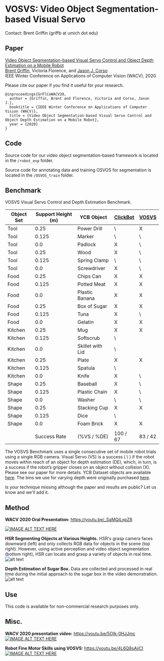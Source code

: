 # VOSVS: Video Object Segmentation-based Visual Servo

Contact: Brent Griffin (griffb at umich dot edu)

## Paper
[Video Object Segmentation-based Visual Servo Control and Object Depth Estimation on a Mobile Robot](https://openaccess.thecvf.com/content_WACV_2020/html/Griffin_Video_Object_Segmentation-based_Visual_Servo_Control_and_Object_Depth_Estimation_WACV_2020_paper.html "WACV Paper")<br />
[Brent Griffin](https://www.griffb.com), Victoria Florence, and [Jason J. Corso](http://web.eecs.umich.edu/~jjcorso/)<br />
IEEE Winter Conference on Applications of Computer Vision (WACV), 2020

Please cite our paper if you find it useful for your research.
```
@inproceedings{GrFlCoWACV20,
  author = {Griffin, Brent and Florence, Victoria and Corso, Jason J.},
  booktitle = {IEEE Winter Conference on Applications of Computer Vision (WACV)},
  title = {Video Object Segmentation-based Visual Servo Control and Object Depth Estimation on a Mobile Robot},
  year = {2020}
}
```

## Code

Source code for our video object segmentation-based framework is located in the ``/robot_exp`` folder.

Source code for annotating data and training OSVOS for segmentation is located in the ``/OSVOS_train`` folder.

## Benchmark

VOSVS Visual Servo Control and Depth Estimation Benchmark.

| Object Set | Support Height (m) | YCB Object | [ClickBot](https://openaccess.thecvf.com/content/WACV2023/html/Griffin_Mobile_Robot_Manipulation_Using_Pure_Object_Detection_WACV_2023_paper.html "Mobile Robot Manipulation using Pure Object Detection, WACV 2023") | [VOSVS](https://openaccess.thecvf.com/content_WACV_2020/html/Griffin_Video_Object_Segmentation-based_Visual_Servo_Control_and_Object_Depth_Estimation_WACV_2020_paper.html) |
| --------------- | --------------- | --------------- | --------------- | --------------- | 
| Tool | 0.25 | Power Drill | \\ | X |
| Tool | 0.125 | Marker | \\ | \\ |
| Tool | 0.0 | Padlock | X | \\ |
| Tool | 0.25 | Wood | X | \\ |
| Tool | 0.125 | Spring Clamp | \\ | \\ |
| Tool | 0.0 | Screwdriver | X | \\ |
| Food | 0.25 | Chips Can | X | X |
| Food | 0.125 | Potted Meat | X | X |
| Food | 0.0 | Plastic Banana | X | X |
| Food | 0.25 | Box of Sugar | X | X |
| Food | 0.125 | Tuna | X | \\ |
| Food | 0.0 | Gelatin | X | X |
| Kitchen | 0.25 | Mug | X | X |
| Kitchen | 0.125 | Softscrub | \\ | |
| Kitchen | 0.0 | Skillet with Lid | \\ | |
| Kitchen | 0.25 | Plate | X | X |
| Kitchen | 0.125 | Spatula | \\ | |
| Kitchen | 0.0 | Knife | X | \\ |
| Shape | 0.25 | Baseball | X | \\ |
| Shape | 0.125 | Plastic Chain | X | \\ |
| Shape | 0.0 | Washer | \\ | \\ |
| Shape | 0.25 | Stacking Cup | X | X |
| Shape | 0.125 | Dice | \\ | |
| Shape | 0.0 | Foam Brick | X | X |
|  |  |  |  | 
| | Success Rate | (%VS / %DE) | 100 / 67 | 83 / 42 |

The VOSVS Benchmark uses a single consecutive set of mobile robot trials using a single RGB camera. Visual Servo (VS) is a success ( \\ ) if the robot moves within reach of an object for depth estimation (DE), which, in turn, is a success if the robot’s gripper closes on an object without collision (X). Please see our paper for more details. YCB Dataset objects are available [here](https://www.ycbbenchmarks.com/). The bins we use for varying depth were originally purchased [here](https://www.amazon.com/IRIS-USA-Inc-Multi-Purpose-Plastic/dp/B07CQ9B8W3/ref=sr_1_7?ie=UTF8&qid=1547231250&sr=8-7&keywords=plastic+bins+for+toys).

Is your technique missing although the paper and results are public? Let us know and we'll add it.

## Method

__WACV 2020 Oral Presentation:__ https://youtu.be/_SaMQjLxpZ8

[![IMAGE ALT TEXT HERE](https://img.youtube.com/vi/_SaMQjLxpZ8/0.jpg)](https://www.youtube.com/watch?v=_SaMQjLxpZ8)

__HSR Segmenting Objects at Various Heights.__ HSR's grasp camera faces downward (left) and only collects RGB data for objects in the scene (top right). However, using active perception and video object segmentation (bottom right), HSR can locate and grasp a variety of objects in real time.
![alt text](https://github.com/griffbr/VOSVS/blob/master/figure/annotation_example.png "VOS-based Visual Servo Control, Active Depth Estimation, and Mobile Robot Grasping")
<br />

__Depth Estimation of Sugar Box.__ Data are collected and processed in real time during the initial approach to the sugar box in the video demonstration.
![alt text](https://github.com/griffbr/VOSVS/blob/master/figure/depth_estimation.png "Depth Estimation of Sugar Box")
<br />

## Use

This code is available for non-commercial research purposes only.

## Misc.

__WACV 2020 presentation video:__ https://youtu.be/5OIk-0HJJmc
[![IMAGE ALT TEXT HERE](https://img.youtube.com/vi/5OIk-0HJJmc/0.jpg)](https://youtu.be/5OIk-0HJJmc)

__Robot Fine Motor Skills using VOSVS:__ https://youtu.be/4L6Q8sAjiCI
[![IMAGE ALT TEXT HERE](https://img.youtube.com/vi/4L6Q8sAjiCI/0.jpg)](https://www.youtube.com/watch?v=4L6Q8sAjiCI)
